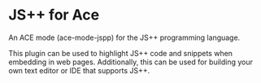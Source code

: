 # JS++ for Ace

An ACE mode (ace-mode-jspp) for the JS++ programming language.

This plugin can be used to highlight JS++ code and snippets when embedding in web pages. Additionally, this can be used for building your own text editor or IDE that supports JS++.